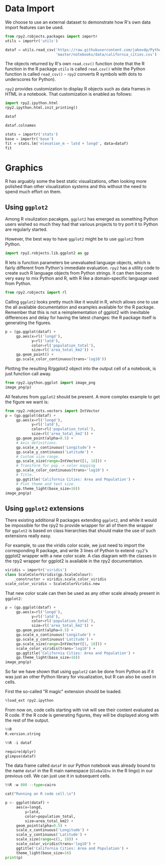 # Data Import

We choose to use an external dataset to demonstrate how R's own data import
features can be used.

```python
from rpy2.robjects.packages import importr
utils = importr('utils')

dataf = utils.read_csv('https://raw.githubusercontent.com/jakevdp/PythonDataScienceHandbook/'
                       'master/notebooks/data/california_cities.csv')
```

The objects returned by R's own `read.csv()` function (note that the R function
in the R package `utils` is called `read.csv()` while the Python function is called
`read_csv()` - `rpy2` converts R symbols with dots to underscores for Python).

`rpy2` provides customization to display R objects such as data frames in HTML
in a notebook. That customization is enabled as follows:

```python
import rpy2.ipython.html
rpy2.ipython.html.init_printing()
```

```python
dataf
```

```python
dataf.colnames
```

```python
stats = importr('stats')
base = importr('base')
fit = stats.lm('elevation_m ~ latd + longd', data=dataf)
fit
```

# Graphics

R has arguably some the best static visualizations, often looking more polished
than other visualization systems and this without the need to spend much
effort on them.

## Using `ggplot2`

Among R visulization pacakges, `ggplot2` has emerged as something Python users
wished so much they had that various projects to try port it to Python
are regularly started.

However, the best way to have `ggplot2` might be to use `ggplot2` from Python.

```python
import rpy2.robjects.lib.ggplot2 as gp
```


R lets is function parameters be unevaluated language objects, which is fairly different
from Python's immediate evaluation. `rpy2` has a utility code to create such R language
objects from Python strings.
It can then become very easy to mix Python and R, with R like a domain-specific language
used from Python.

```python
from rpy2.robjects import rl
```

Calling `ggplot2` looks pretty much like it would in R, which allows one to use the
all available documentation and examples available for the R package. Remember that
this is not a reimplementation of ggplot2 with inevitable differences and delay
for having the latest changes: the R package itself is generating the figures.

```python
p = (gp.ggplot(dataf) +
     gp.aes(x=rl('longd'),
            y=rl('latd'),
            color=rl('population_total'),
            size=rl('area_total_km2')) +
     gp.geom_point() +
     gp.scale_color_continuous(trans='log10'))
```

Plotting the resulting R/ggplot2 object into the output cell of a notebook, is just
function call away.

```python
from rpy2.ipython.ggplot import image_png
image_png(p)
```

All features from `ggplot2` should be present. A more complex example to
get the figure we want is:

```python
from rpy2.robjects.vectors import IntVector
p = (gp.ggplot(dataf) +
     gp.aes(x=rl('longd'),
            y=rl('latd'),
            color=rl('population_total'),
            size=rl('area_total_km2')) +
     gp.geom_point(alpha=0.5) +
     # Axis definitions.
     gp.scale_x_continuous('Longitude') +
     gp.scale_y_continuous('Latitude') +
     # Custom size range.
     gp.scale_size(range=IntVector([1, 18])) +
     # Transform for pop -> color mapping
     gp.scale_color_continuous(trans='log10') +
     # Title.
     gp.ggtitle('California Cities: Area and Population') +
     # Plot theme and text size.
     gp.theme_light(base_size=16))
image_png(p)
```

## Using `ggplot2` extensions

There existing additional R packages extending `ggplot2`, and while it would be impossible
for the rpy2 to provide wrapper for all of them the wrapper for `ggplot2` is based
on class hierarchies that should make the use of such extensions really easy.

For example, to use the viridis color scale, we just need to import the corresponding R package,
and write 3 lines of Python to extend `rpy2`'s ggplot2 wrapper with a new color scale. A clas
diagram with the classes in the rpy2 wrapper for ggplot2 is available in the rpy2 documentation.

```python
viridis = importr('viridis')
class ScaleColorViridis(gp.ScaleColour):
    _constructor = viridis.scale_color_viridis
scale_color_viridis = ScaleColorViridis.new
```

That new color scale can then be used as any other scale already present in `ggplot2`:

```python
p = (gp.ggplot(dataf) +
     gp.aes(x=rl('longd'),
            y=rl('latd'),
            color=rl('population_total'),
            size=rl('area_total_km2')) +
     gp.geom_point(alpha=0.5) +
     gp.scale_x_continuous('Longitude') +
     gp.scale_y_continuous('Latitude') +
     gp.scale_size(range=IntVector([1, 18])) +
     scale_color_viridis(trans='log10') +
     gp.ggtitle('California Cities: Area and Population') +
     gp.theme_light(base_size=16))
image_png(p)
```

So far we have shown that using `ggplot2` can be done from Python as if it
was just an other Python library for visualization, but R can also be used
in cells.

First the so-called "R magic" extension should be loaded.

```python
%load_ext rpy2.ipython
```

From now on, code cells starting with `%%R` will see their content evaluated as R code.
If the R code is generating figures, they will be displayed along with the rest of the output.

```python
%%R
R.version.string
```


```python
%%R -i dataf

require(dplyr)
glimpse(dataf)
```

The data frame called `dataf` in our Python notebook was already bound to the name
`dataf` in the R main namespace (`GlobalEnv` in the R lingo) in our previous cell.
We can just use it in subsequent cells.

```python
%%R -w 800 --type=cairo

cat("Running an R code cell.\n")

p <- ggplot(dataf) +
     aes(x=longd,
         y=latd,
         color=population_total,
         size=area_total_km2) +
     geom_point(alpha=0.5) +
     scale_x_continuous('Longitude') +
     scale_y_continuous('Latitude') +
     scale_size(range=c(1, 18)) +
     scale_color_viridis(trans='log10') +
     ggtitle('California Cities: Area and Population') +
     theme_light(base_size=16)
print(p)
```
